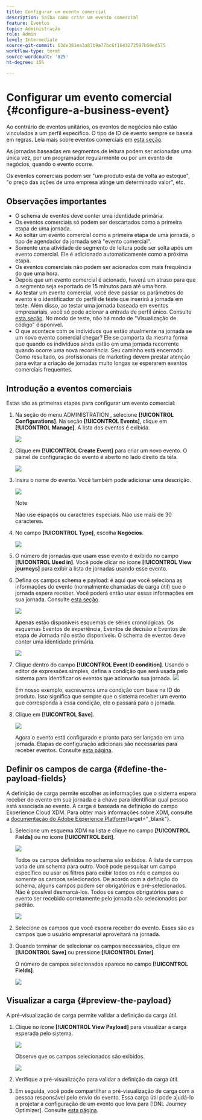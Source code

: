 ```yaml
---
title: Configurar um evento comercial
description: Saiba como criar um evento comercial
feature: Eventos
topic: Administração
role: Admin
level: Intermediate
source-git-commit: 63de381ea3a87b9a77bc6f1643272597b50ed575
workflow-type: tm+mt
source-wordcount: '825'
ht-degree: 15%

---
```


# Configurar um evento comercial {#configure-a-business-event}

Ao contrário de eventos unitários, os eventos de negócios não estão vinculados a um perfil específico. O tipo de ID de evento sempre se baseia em regras. Leia mais sobre eventos comerciais em [esta seção](../event/about-events.md).

As jornadas baseadas em segmentos de leitura podem ser acionadas uma única vez, por um programador regularmente ou por um evento de negócios, quando o evento ocorre.

Os eventos comerciais podem ser &quot;um produto está de volta ao estoque&quot;, &quot;o preço das ações de uma empresa atinge um determinado valor&quot;, etc.

## Observações importantes

* O schema de eventos deve conter uma identidade primária.
* Os eventos comerciais só podem ser descartados como a primeira etapa de uma jornada.
* Ao soltar um evento comercial como a primeira etapa de uma jornada, o tipo de agendador da jornada será &quot;evento comercial&quot;.
* Somente uma atividade de segmento de leitura pode ser solta após um evento comercial. Ele é adicionado automaticamente como a próxima etapa.
* Os eventos comerciais não podem ser acionados com mais frequência do que uma hora.
* Depois que um evento comercial é acionado, haverá um atraso para que o segmento seja exportado de 15 minutos para até uma hora.
* Ao testar um evento comercial, você deve passar os parâmetros do evento e o identificador do perfil de teste que inserirá a jornada em teste. Além disso, ao testar uma jornada baseada em eventos empresariais, você só pode acionar a entrada de perfil único. Consulte [esta seção](../building-journeys/testing-the-journey.md#test-business). No modo de teste, não há modo de &quot;Visualização de código&quot; disponível.
* O que acontece com os indivíduos que estão atualmente na jornada se um novo evento comercial chegar? Ele se comporta da mesma forma que quando os indivíduos ainda estão em uma jornada recorrente quando ocorre uma nova recorrência. Seu caminho está encerrado. Como resultado, os profissionais de marketing devem prestar atenção para evitar a criação de jornadas muito longas se esperarem eventos comerciais frequentes.

## Introdução a eventos comerciais

Estas são as primeiras etapas para configurar um evento comercial:

1. Na seção do menu ADMINISTRATION , selecione **[!UICONTROL Configurations]**. Na seção **[!UICONTROL Events]**, clique em **[!UICONTROL Manage]**. A lista dos eventos é exibida.

   ![](../assets/jo-event1.png)

1. Clique em **[!UICONTROL Create Event]** para criar um novo evento. O painel de configuração do evento é aberto no lado direito da tela.

   ![](../assets/jo-event2.png)

1. Insira o nome do evento. Você também pode adicionar uma descrição.

   ![](../assets/jo-event3-business.png)

   >[!NOTE]
   >
   >Não use espaços ou caracteres especiais. Não use mais de 30 caracteres.

1. No campo **[!UICONTROL Type]**, escolha **Negócios**.

   ![](../assets/jo-event3bis-business.png)

1. O número de jornadas que usam esse evento é exibido no campo **[!UICONTROL Used in]**. Você pode clicar no ícone **[!UICONTROL View journeys]** para exibir a lista de jornadas usando esse evento.

1. Defina os campos schema e payload: é aqui que você seleciona as informações do evento (normalmente chamadas de carga útil) que o jornada espera receber. Você poderá então usar essas informações em sua jornada. Consulte [esta seção](../event/about-creating-business.md#define-the-payload-fields).

   ![](../assets/jo-event5-business.png)

   Apenas estão disponíveis esquemas de séries cronológicas. Os esquemas Eventos de experiência, Eventos de decisão e Eventos de etapa de Jornada não estão disponíveis. O schema de eventos deve conter uma identidade primária.

   ![](../assets/test-profiles-4.png)

1. Clique dentro do campo **[!UICONTROL Event ID condition]**. Usando o editor de expressões simples, defina a condição que será usada pelo sistema para identificar os eventos que acionarão sua jornada.
   ![](../assets/jo-event6-business.png)

   Em nosso exemplo, escrevemos uma condição com base na ID do produto. Isso significa que sempre que o sistema receber um evento que corresponda a essa condição, ele o passará para o jornada.

1. Clique em **[!UICONTROL Save]**.

   ![](../assets/journey7-business.png)

   Agora o evento está configurado e pronto para ser lançado em uma jornada. Etapas de configuração adicionais são necessárias para receber eventos. Consulte [esta página](../event/additional-steps-to-send-events-to-journey-orchestration.md).

## Definir os campos de carga {#define-the-payload-fields}

A definição de carga permite escolher as informações que o sistema espera receber do evento em sua jornada e a chave para identificar qual pessoa está associada ao evento. A carga é baseada na definição do campo Experience Cloud XDM. Para obter mais informações sobre XDM, consulte a [documentação do Adobe Experience Platform](https://experienceleague.adobe.com/docs/experience-platform/xdm/home.html?lang=pt-BR){target=&quot;_blank&quot;}.

1. Selecione um esquema XDM na lista e clique no campo **[!UICONTROL Fields]** ou no ícone **[!UICONTROL Edit]**.

   ![](../assets/journey8-business.png)

   Todos os campos definidos no schema são exibidos. A lista de campos varia de um schema para outro. Você pode pesquisar um campo específico ou usar os filtros para exibir todos os nós e campos ou somente os campos selecionados. De acordo com a definição do schema, alguns campos podem ser obrigatórios e pré-selecionados. Não é possível desmarcá-los. Todos os campos obrigatórios para o evento ser recebido corretamente pelo jornada são selecionados por padrão.

   ![](../assets/journey9-business.png)

1. Selecione os campos que você espera receber do evento. Esses são os campos que o usuário empresarial aproveitará na jornada.

1. Quando terminar de selecionar os campos necessários, clique em **[!UICONTROL Save]** ou pressione **[!UICONTROL Enter]**.

   O número de campos selecionados aparece no campo **[!UICONTROL Fields]**.

   ![](../assets/journey12-business.png)

## Visualizar a carga {#preview-the-payload}

A pré-visualização de carga permite validar a definição da carga útil.

1. Clique no ícone **[!UICONTROL View Payload]** para visualizar a carga esperada pelo sistema.

   ![](../assets/journey13-business.png)

   Observe que os campos selecionados são exibidos.

   ![](../assets/journey14-business.png)

1. Verifique a pré-visualização para validar a definição da carga útil.

1. Em seguida, você pode compartilhar a pré-visualização de carga com a pessoa responsável pelo envio do evento. Essa carga útil pode ajudá-lo a projetar a configuração de um evento que leva para [!DNL Journey Optimizer]. Consulte [esta página](../event/additional-steps-to-send-events-to-journey-orchestration.md).
